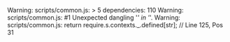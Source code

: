 Warning: scripts/common.js: > 5 dependencies: 110
Warning: scripts/common.js:  #1 Unexpected dangling '_' in '_'.
Warning: scripts/common.js:     return require.s.contexts._.defined[str]; // Line 125, Pos 31
